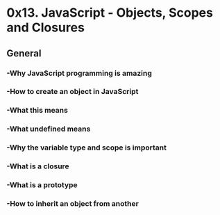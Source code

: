 # 0x13. JavaScript - Objects, Scopes and Closures
## General
### -Why JavaScript programming is amazing
### -How to create an object in JavaScript
### -What this means
### -What undefined means
### -Why the variable type and scope is important
### -What is a closure
### -What is a prototype
### -How to inherit an object from another
